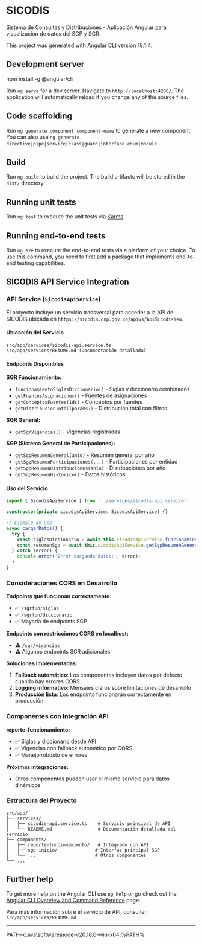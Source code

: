 # SICODIS

Sistema de Consultas y Distribuciones - Aplicación Angular para visualización de datos del SGP y SGR.

This project was generated with [Angular CLI](https://github.com/angular/angular-cli) version 18.1.4.

## Development server

npm install -g @angular/cli

Run `ng serve` for a dev server. Navigate to `http://localhost:4200/`. The application will automatically reload if you change any of the source files.

## Code scaffolding

Run `ng generate component component-name` to generate a new component. You can also use `ng generate directive|pipe|service|class|guard|interface|enum|module`.

## Build

Run `ng build` to build the project. The build artifacts will be stored in the `dist/` directory.

## Running unit tests

Run `ng test` to execute the unit tests via [Karma](https://karma-runner.github.io).

## Running end-to-end tests

Run `ng e2e` to execute the end-to-end tests via a platform of your choice. To use this command, you need to first add a package that implements end-to-end testing capabilities.

## SICODIS API Service Integration

### API Service (`SicodisApiService`)

El proyecto incluye un servicio transversal para acceder a la API de SICODIS ubicada en `https://sicodis.dnp.gov.co/apiws/ApiSicodisNew`.

#### Ubicación del Servicio
```
src/app/services/sicodis-api.service.ts
src/app/services/README.md (Documentación detallada)
```

#### Endpoints Disponibles

**SGR Funcionamiento:**
- `funcionamientoSiglasDiccionario()` - Siglas y diccionario combinados
- `getFuentesAsignaciones()` - Fuentes de asignaciones
- `getConceptosFuentes(ids)` - Conceptos por fuentes
- `getDistribucionTotal(params?)` - Distribución total con filtros

**SGR General:**
- `getSgrVigencias()` - Vigencias registradas

**SGP (Sistema General de Participaciones):**
- `getSgpResumenGeneral(anio)` - Resumen general por año
- `getSgpResumenParticipaciones(...)` - Participaciones por entidad
- `getSgpResumenDistribuciones(anio)` - Distribuciones por año
- `getSgpResumenHistorico()` - Datos históricos

#### Uso del Servicio

```typescript
import { SicodisApiService } from '../services/sicodis-api.service';

constructor(private sicodisApiService: SicodisApiService) {}

// Ejemplo de uso
async cargarDatos() {
  try {
    const siglasDiccionario = await this.sicodisApiService.funcionamientoSiglasDiccionario().toPromise();
    const resumenSgp = await this.sicodisApiService.getSgpResumenGeneral(2025).toPromise();
  } catch (error) {
    console.error('Error cargando datos:', error);
  }
}
```

### Consideraciones CORS en Desarrollo

**Endpoints que funcionan correctamente:**
- ✅ `/sgrfun/siglas`
- ✅ `/sgrfun/diccionario`
- ✅ Mayoría de endpoints SGP

**Endpoints con restricciones CORS en localhost:**
- ⚠️ `/sgr/vigencias`
- ⚠️ Algunos endpoints SGR adicionales

**Soluciones implementadas:**
1. **Fallback automático**: Los componentes incluyen datos por defecto cuando hay errores CORS
2. **Logging informativo**: Mensajes claros sobre limitaciones de desarrollo
3. **Producción lista**: Los endpoints funcionarán correctamente en producción

### Componentes con Integración API

**reporte-funcionamiento:**
- ✅ Siglas y diccionario desde API
- ✅ Vigencias con fallback automático por CORS
- ✅ Manejo robusto de errores

**Próximas integraciones:**
- Otros componentes pueden usar el mismo servicio para datos dinámicos

### Estructura del Proyecto

```
src/app/
├── services/
│   ├── sicodis-api.service.ts    # Servicio principal de API
│   └── README.md                 # Documentación detallada del servicio
├── components/
│   ├── reporte-funcionamiento/   # Integrado con API
│   ├── sgp-inicio/              # Interfaz principal SGP
│   └── ...                      # Otros componentes
└── ...
```

## Further help

To get more help on the Angular CLI use `ng help` or go check out the [Angular CLI Overview and Command Reference](https://angular.dev/tools/cli) page.

Para más información sobre el servicio de API, consulta: `src/app/services/README.md`

--------------

PATH=c:\ws\software\node-v20.18.0-win-x64;%PATH%
